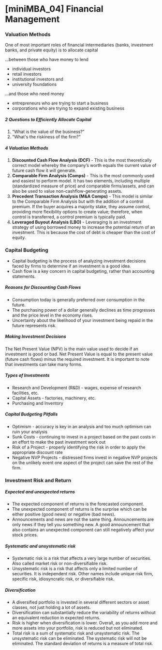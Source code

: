 # [miniMBA_04] Financial Management

### Valuation Methods

One of most important roles of financial intermediaries (banks, investment banks, and private equity) is to allocate capital

...between those who have money to lend

- individual investors
- retail investors
- institutional investors and
- university foundations

...and those who need money

- entrepreneurs who are trying to start a business
- corporations who are trying to expand existing business

##### 2 Questions to Efficiently Allocate Capital

1. "What is the value of the business?" 
2. "What's the riskiness of the firm?" 

##### 4 Valuation Methods

1. **Discounted Cash Flow Analysis (DCF)** - This is the most theoretically correct model whereby the company’s worth equals the current value of future cash flow it will generate.
2. **Comparable Firm Analysis (Comps)** - This is the most commonly used and easiest to perform model. It has two elements, including multiple (standardized measure of price) and comparable firms/assets, and can also be used to value non-cashflow-generating assets.
3. **Precedent Transaction Analysis (M&A Comps)** - This model is similar to the Comparable Firm Analysis but with the addition of a control premium. If the buyer acquires a majority stake, they assume control, providing more flexibility options to create value; therefore, when control is transferred, a control premium is typically paid.
4. **Leveraged Buyout Analysis (LBO)** - Leveraging is an investment strategy of using borrowed money to increase the potential return of an investment. This is because the cost of debt is cheaper than the cost of equity.



### Capital Budgeting

- Capital budgeting is the process of analyzing investment decisions faced by firms to determine if an investment is a good idea.
- Cash flow is a key concern in capital budgeting, rather than accounting statements.

##### Reasons for Discounting Cash Flows

- Consumption today is generally preferred over consumption in the future.
- The purchasing power of a dollar generally declines as time progresses and the price level in the economy rises.
- Uncertainty about the likelihood of your investment being repaid in the future represents risk.



##### Making Investment Decisions

The Net Present Value (NPV) is the main value used to decide if an investment is good or bad. Net Present Value is equal to the present value (future cash flows) minus the required investment. It is important to note that investments can take many forms.

##### Types of Investments

- Research and Development (R&D) - wages, expense of research facilities, etc.
- Capital Assets - factories, machinery, etc.
- Purchasing and Inventory

##### Capital Budgeting Pitfalls

- Optimism - accuracy is key in an analysis and too much optimism can ruin your analysis
- Sunk Costs - continuing to invest in a project based on the past costs in an effort to make the past investment work out
- Risk of a Project - properly identifying the risk in order to apply the appropriate discount rate
- Negative NVP Projects - distressed firms invest in negative NVP projects on the unlikely event one aspect of the project can save the rest of the firm.



### Investment Risk and Return

##### Expected and unexpected returns

- The expected component of returns is the forecasted component.
- The unexpected component of returns is the surprise which can be either positive (good news) or negative (bad news).
- Announcements and news are not the same thing. Announcements are only news if they tell you something new. A good announcement that also contains an unexpected component can still negatively affect your stock prices.

##### Systematic and unsystematic risk

- Systematic risk is a risk that affects a very large number of securities. Also called market risk or non-diversifiable risk.
- Unsystematic risk is a risk that affects only a limited number of securities. It is independent risk. Other names include unique risk firm, specific risk, idiosyncratic risk, or diversifiable risk.

##### Diversification



- A diversified portfolio is invested in several different sectors or asset classes, not just holding a lot of assets.
- Diversification can substantially reduce the variability of returns without an equivalent reduction in expected returns.
- Risk is higher when diversification is lower. Overall, as you add more and more assets into your portfolio, risk is reduced but not eliminated.
- Total risk is a sum of systematic risk and unsystematic risk. The unsystematic risk can be eliminated. The systematic risk will not be eliminated. The standard deviation of returns is a measure of total risk.